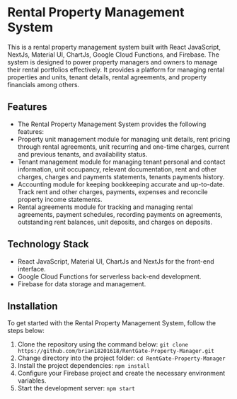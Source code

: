 # Rental Property Management System
This is a rental property management system built with React JavaScript, NextJs, Material UI, ChartJs, Google Cloud Functions, and Firebase. The system is designed to power property managers and owners to manage their rental portfolios effectively. It provides a platform for managing rental properties and units, tenant details, rental agreements, and property financials among others.

## Features
+ The Rental Property Management System provides the following features:
+ Property unit management module for managing unit details, rent pricing through rental agreements, unit recurring and one-time charges, current and previous tenants, and availability status.
+ Tenant management module for managing tenant personal and contact information, unit occupancy, relevant documentation, rent and other charges, charges and payments statements, tenants payments history.
+ Accounting module for keeping bookkeeping accurate and up-to-date. Track rent and other charges, payments, expenses and reconcile property income statements.
+ Rental agreements module for tracking and managing rental agreements, payment schedules, recording payments on agreements, outstanding rent balances, unit deposits, and charges on deposits.
## Technology Stack
+ React JavaScript, Material UI, ChartJs and NextJs for the front-end interface.
+ Google Cloud Functions for serverless back-end development.
+ Firebase for data storage and management.

## Installation
To get started with the Rental Property Management System, follow the steps below:
1. Clone the repository using the command below: `git clone https://github.com/brian18201618/RentGate-Property-Manager.git`
2. Change directory into the project folder: `cd RentGate-Property-Manager`
3. Install the project dependencies: `npm install`
4. Configure your Firebase project and create the necessary environment variables. 
5. Start the development server: `npm start`
